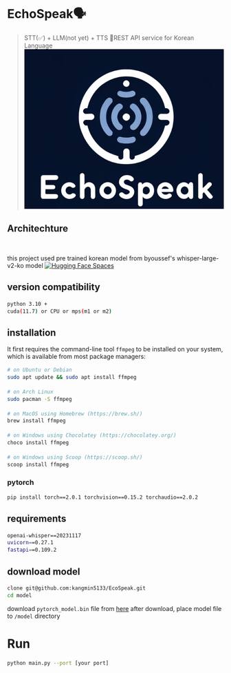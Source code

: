 # EchoSpeak🗣️
> STT(✅) + LLM(not yet) + TTS REST API service for Korean Language
![](img/echospeak_logo.png)

## Architechture
![]()

this project used pre trained korean model from byoussef's whisper-large-v2-ko model [![Hugging Face Spaces](https://img.shields.io/badge/%F0%9F%A4%97%20Hugging%20Face-Spaces-blue)](https://huggingface.co/byoussef/whisper-large-v2-Ko)


## version compatibility
```sh
python 3.10 +
cuda(11.7) or CPU or mps(m1 or m2)
```

## installation

It first requires the command-line tool `ffmpeg` to be installed on your system, which is available from most package managers:
```sh
# on Ubuntu or Debian
sudo apt update && sudo apt install ffmpeg

# on Arch Linux
sudo pacman -S ffmpeg

# on MacOS using Homebrew (https://brew.sh/)
brew install ffmpeg

# on Windows using Chocolatey (https://chocolatey.org/)
choco install ffmpeg

# on Windows using Scoop (https://scoop.sh/)
scoop install ffmpeg
```

### pytorch
```sh
pip install torch==2.0.1 torchvision==0.15.2 torchaudio==2.0.2
```

## requirements
```sh
openai-whisper==20231117
uvicorn==0.27.1
fastapi==0.109.2
```

## download model
```sh
clone git@github.com:kangmin5133/EcoSpeak.git
cd model
```
download `pytorch_model.bin` file from [here](https://huggingface.co/byoussef/whisper-large-v2-Ko/resolve/main/pytorch_model.bin?download=true)
after download, place model file to `/model` directory


# Run
```sh
python main.py --port [your port]
```

